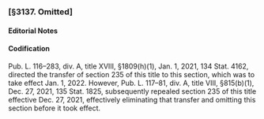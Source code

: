 ### [§3137. Omitted] ###

#### **Editorial Notes** ####

#### Codification ####

Pub. L. 116–283, div. A, title XVIII, §1809(h)(1), Jan. 1, 2021, 134 Stat. 4162, directed the transfer of section 235 of this title to this section, which was to take effect Jan. 1, 2022. However, Pub. L. 117–81, div. A, title VIII, §815(b)(1), Dec. 27, 2021, 135 Stat. 1825, subsequently repealed section 235 of this title effective Dec. 27, 2021, effectively eliminating that transfer and omitting this section before it took effect.
